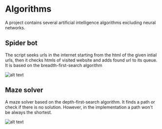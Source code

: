 # Algorithms

A project contains several artificial intelligence algorithms excluding neural networks.

## Spider bot

The script seeks urls in the internet starting from the html of the given intial urls, then it checks htmls of visited website and adds found url to its queue. It is based on the breadth-first-search algorithm

![alt text](https://github.com/KornelWitkowski/Algorithms/blob/main/WebSpider_img.png)

## Maze solver

A maze solver based on the depth-first-search algorithm. It finds a path or check if there is no solution. However, in the implementation a path won't be always the shortest.

![alt text](https://github.com/KornelWitkowski/Algorithms/blob/main/maze_img.png)

